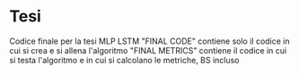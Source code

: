 # Tesi
Codice finale per la tesi MLP LSTM
"FINAL CODE" contiene solo il codice in cui si crea e si allena l'algoritmo
"FINAL METRICS" contiene il codice in cui si testa l'algoritmo e in cui si calcolano le metriche, BS incluso
